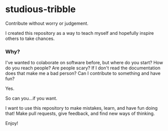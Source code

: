 # studious-tribble
Contribute without worry or judgement.

I created this repository as a way to teach myself and hopefully inspire others to take chances.

### Why?

I've wanted to colaborate on software before, but where do you start? How do you reach people? Are people scary?
If I don't read the documentation does that make me a bad person? Can I contribute to something and have fun?

Yes.

So can you...if you want.

I want to use this repository to make mistakes, learn, and have fun doing that! Make pull requests, give feedback,
and find new ways of thinking.

Enjoy!
